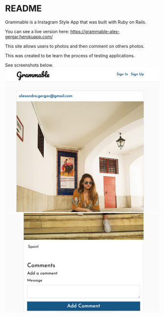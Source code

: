 # README

Grammable is a Instagram Style App that was built with Ruby on Rails.

You can see a live version here: https://grammable-alex-gergar.herokuapp.com/

This site allows users to photos and then comment on others photos. 

This was created to be learn the process of testing applications. 

See screenshots below.
<img src="./app/assets/images/Grammable-1.png" alt="Homepage Screenshot">
<img src="./app/assets/images/Grammable-2.png" alt="Homepage 2 Screenshot">
